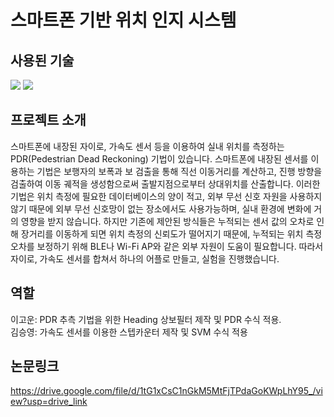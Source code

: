 # 스마트폰 기반 위치 인지 시스템

## 사용된 기술
<img src="https://img.shields.io/badge/androidstudio-3DDC84?style=flat-square&logo=androidStudio&logoColor=white"/> <img src="https://img.shields.io/badge/java-04738F?style=flat-square&logo=java&logoColor=white"/>

## 프로젝트 소개
스마트폰에 내장된 자이로, 가속도 센서 등을 이용하여 실내 위치를 측정하는 PDR(Pedestrian Dead Reckoning) 기법이 있습니다. 스마트폰에 내장된 센서를 이용하는 기법은 보행자의 보폭과 보 검출을 통해 직선 이동거리를 계산하고, 진행 방향을 검출하여 이동 궤적을 생성함으로써 출발지점으로부터 상대위치를 산출합니다. 이러한 기법은 위치 측정에 필요한 데이터베이스의 양이 적고, 외부 무선 신호 자원을 사용하지 않기 때문에 외부 무선 신호망이 없는 장소에서도 사용가능하며, 실내 환경에 변화에 거의 영향을 받지 않습니다. 하지만 기존에 제안된 방식들은 누적되는 센서 값의 오차로 인해 장거리를 이동하게 되면 위치 측정의 신뢰도가 떨어지기 때문에, 누적되는 위치 측정 오차를 보정하기 위해 BLE나 Wi-Fi AP와 같은 외부 자원이 도움이 필요합니다. 따라서 자이로, 가속도 센서를 합쳐서 하나의 어플로 만들고, 실험을 진행했습니다.

## 역할
이고운: PDR 추측 기법을 위한 Heading  상보필터 제작 및 PDR 수식 적용.<br>
김승영: 가속도 센서를 이용한 스텝카운터 제작 및 SVM 수식 적용

## 논문링크

https://drive.google.com/file/d/1tG1xCsC1nGkM5MtFjTPdaGoKWpLhY95_/view?usp=drive_link
